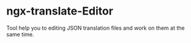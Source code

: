 # ngx-translate-Editor
Tool help you to editing JSON  translation files and work on them at the same time.
